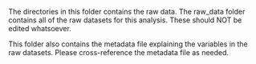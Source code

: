The directories in this folder contains the raw data. The raw_data folder
contains all of the raw datasets for this analysis. These should NOT be edited whatsoever. 

This folder also contains the metadata file explaining the variables in the raw datasets. Please cross-reference the metadata file as needed. 